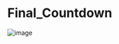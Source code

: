 # Final_Countdown
 ![image](https://github.com/meshwamehta/Final_Countdown/assets/130814307/2d10bb42-fbd5-470a-bc51-5f6cf0c75ccd)

